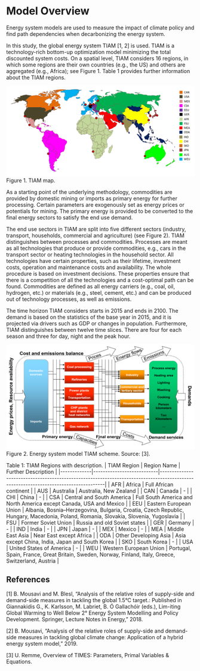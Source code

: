 # Model Overview

Energy system models are used to measure the impact of climate policy and find path dependencies when decarbonizing the energy system.

In this study, the global energy system TIAM [1, 2] is used. TIAM is a technology-rich bottom-up optimization model minimizing the total discounted system costs. On a spatial level, TIAM considers 16 regions, in which some regions are their own countries (e.g., the US) and others are aggregated (e.g., Africa); see Figure 1. Table 1 provides further information about the TIAM regions. 

![TIAM Map](./figs/tiam-map.png) 
Figure 1. TIAM map.

As a starting point of the underlying methodology, commodities are provided by domestic mining or imports as primary energy for further processing. Certain parameters are exogenously set as energy prices or potentials for mining. The primary energy is provided to be converted to the final energy sectors to satisfy the end use demand.

The end use sectors in TIAM are split into five different sectors (industry, transport, households, commercial and agriculture) (see Figure 2). TIAM distinguishes between processes and commodities. Processes are meant as all technologies that produce or provide commodities, e.g., cars in the transport sector or heating technologies in the household sector. All technologies have certain properties, such as their lifetime, investment costs, operation and maintenance costs and availability. The whole procedure is based on investment decisions. These properties ensure that there is a competition of all the technologies and a cost-optimal path can be found. Commodities are defined as all energy carriers (e.g., coal, oil, hydrogen, etc.) or materials (e.g., steel, cement, etc.) and can be produced out of technology processes, as well as emissions.

The time horizon TIAM considers starts in 2015 and ends in 2100. The demand is based on the statistics of the base year in 2015, and it is projected via drivers such as GDP or changes in population. Furthermore, TIAM distinguishes between twelve time slices. There are four for each season and three for day, night and the peak hour. 

![TIAM Map](./figs/tiam-res.png) 
Figure 2. Energy system model TIAM scheme. Source: [3].

Table 1: TIAM Regions with description.
| TIAM Region | Region Name               | Further Description                                                                                                                 |
|-------------|---------------------------|-------------------------------------------------------------------------------------------------------------------------------------|
| AFR         | Africa                    | Full African continent                                                                                                              |
| AUS         | Australia                 | Australia, New Zealand                                                                                                              |
| CAN         | Canada                    | -                                                                                                                                   |
| CHI         | China                     | -                                                                                                                                   |
| CSA         | Central and South America | Full South America and North America except Canada, USA and Mexico                                                                  |
| EEU         | Eastern European Union    | Albania, Bosnia–Herzegovina, Bulgaria, Croatia, Czech Republic, Hungary, Macedonia, Poland, Romania, Slovakia, Slovenia, Yugoslavia |
| FSU         | Former Soviet Union       | Russia and old Soviet states                                                                                                        |
| GER         | Germany                   | -                                                                                                                                   |
| IND         | India                     | -                                                                                                                                   |
| JPN         | Japan                     | -                                                                                                                                   |
| MEX         | Mexico                    | -                                                                                                                                   |
| MEA         | Middle East Asia          | Near East except Africa                                                                                                             |
| ODA         | Other Developing Asia     | Asia except China, India, Japan and South Korea                                                                                     |
| SKO         | South Korea               | -                                                                                                                                   |
| USA         | United States of America  | -                                                                                                                                   |
| WEU         | Western European Union    | Portugal, Spain, France, Great Britain, Sweden, Norway, Finland, Italy, Greece, Switzerland, Austria                                |


## References
[1]	B. Mousavi and M. Blesl, “Analysis of the relative roles of supply-side and demand-side measures in tackling the global 1.5°C target.: Published in Giannakidis G., K. Karlsson, M. Labriet, B. Ó Gallachóir (eds.), Lim-iting Global Warming to Well Below 2° Energy System Modelling and Policy Development. Springer, Lecture Notes in Energy,” 2018.

[2]	B. Mousavi, “Analysis of the relative roles of supply-side and demand-side measures in tackling global climate change: Application of a hybrid energy system model,” 2019.

[3]	U. Remme, Overview of TIMES: Parameters, Primal Variables & Equations.
